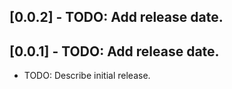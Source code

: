 ## [0.0.2] - TODO: Add release date.
## [0.0.1] - TODO: Add release date.
* TODO: Describe initial release.
